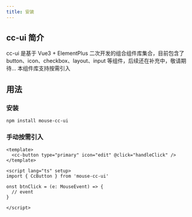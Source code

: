 ```yaml
---
title: 安装
---
```


## cc-ui 简介

cc-ui 是基于 Vue3 + ElementPlus 二次开发的组合组件库集合，目前包含了 button、icon、checkbox、layout、input 等组件，后续还在补充中，敬请期待...
本组件库支持按需引入

## 用法

### 安装

```
npm install mouse-cc-ui
```

### 手动按需引入

```
<template>
  <cc-button type="primary" icon="edit" @click="handleClick" />
</template>

<script lang="ts" setup>
import { CcButton } from 'mouse-cc-ui'

onst btnClick = (e: MouseEvent) => {
  // event
}

</script>
```
